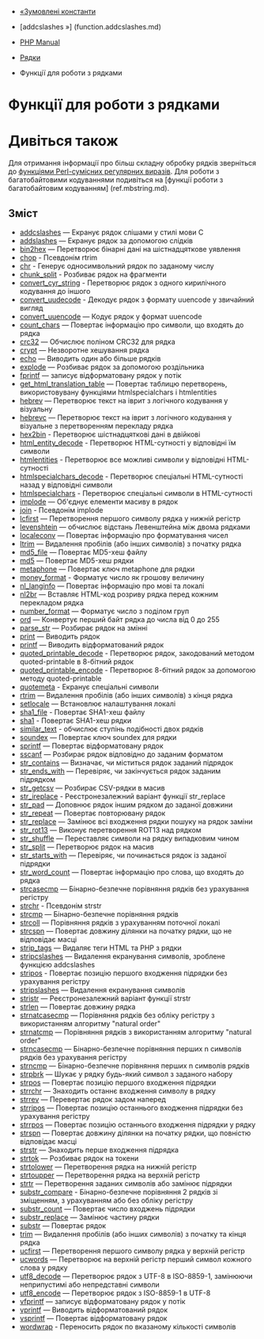- [«Зумовлені константи](string.constants.md)
- [addcslashes »] (function.addcslashes.md)

- [PHP Manual](index.md)
- [Рядки](book.strings.md)
- Функції для роботи з рядками

# Функції для роботи з рядками

# Дивіться також

Для отримання інформації про більш складну обробку рядків зверніться до
[функціями Perl-сумісних регулярних виразів](ref.pcre.md). Для
роботи з багатобайтовими кодуваннями подивіться на [функції роботи з
багатобайтовим кодуванням] (ref.mbstring.md).

## Зміст

- [addcslashes](function.addcslashes.md) — Екранує рядок слішами
у стилі мови C
- [addslashes](function.addslashes.md) — Екранує рядок за допомогою
слідків
- [bin2hex](function.bin2hex.md) — Перетворює бінарні дані на
шістнадцяткове уявлення
- [chop](function.chop.md) - Псевдонім rtrim
- [chr](function.chr.md) - Генерує односимвольний рядок по
заданому числу
- [chunk_split](function.chunk-split.md) - Розбиває рядок на
фрагменти
- [convert_cyr_string](function.convert-cyr-string.md) - Перетворює
рядок з одного кирилічного кодування до іншого
- [convert_uudecode](function.convert-uudecode.md) - Декодує
рядок з формату uuencode у звичайний вигляд
- [convert_uuencode](function.convert-uuencode.md) — Кодує рядок
у формат uuencode
- [count_chars](function.count-chars.md) — Повертає інформацію про
символи, що входять до рядка
- [crc32](function.crc32.md) — Обчислює поліном CRC32 для рядка
- [crypt](function.crypt.md) — Незворотне хешування рядка
- [echo](function.echo.md) — Виводить один або більше рядків
- [explode](function.explode.md) — Розбиває рядок за допомогою
роздільника
- [fprintf](function.fprintf.md) — записує відформатовану
рядок у потік
- [get_html_translation_table](function.get-html-translation-table.md)
— Повертає таблицю перетворень, використовувану функціями
htmlspecialchars і htmlentities
- [hebrev](function.hebrev.md) — Перетворює текст на іврит з
логічного кодування у візуальну
- [hebrevc](function.hebrevc.md) — Перетворює текст на іврит з
логічного кодування у візуальне з перетворенням перекладу рядка
- [hex2bin](function.hex2bin.md) - Перетворює шістнадцяткові
дані в двійкові
- [html_entity_decode](function.md-entity-decode.md) - Перетворює
HTML-сутності у відповідні їм символи
- [htmlentities](function.mdentities.md) - Перетворює все
можливі символи у відповідні HTML-сутності
- [htmlspecialchars_decode](function.mdspecialchars-decode.md) -
Перетворює спеціальні HTML-сутності назад у відповідні
символи
- [htmlspecialchars](function.mdspecialchars.md) - Перетворює
спеціальні символи в HTML-сутності
- [implode](function.implode.md) — Об'єднує елементи масиву в
рядок
- [join](function.join.md) - Псевдонім implode
- [lcfirst](function.lcfirst.md) — Перетворення першого символу рядка
у нижній регістр
- [levenshtein](function.levenshtein.md) — обчислює відстань
Левенштейна між двома рядками
- [localeconv](function.localeconv.md) — Повертає інформацію про
форматування чисел
- [ltrim](function.ltrim.md) — Видалення пробілів (або інших символів)
з початку рядка
- [md5_file](function.md5-file.md) — Повертає MD5-хеш файлу
- [md5](function.md5.md) — Повертає MD5-хеш рядки
- [metaphone](function.metaphone.md) — Повертає ключ metaphone для
рядки
- [money_format](function.money-format.md) - Форматує число як
грошову величину
- [nl_langinfo](function.nl-langinfo.md) — Повертає інформацію про
мові та локалі
- [nl2br](function.nl2br.md) — Вставляє HTML-код розриву рядка
перед кожним перекладом рядка
- [number_format](function.number-format.md) — Форматує число з
поділом груп
- [ord](function.ord.md) — Конвертує перший байт рядка до числа
від 0 до 255
- [parse_str](function.parse-str.md) — Розбирає рядок на змінні
- [print](function.print.md) — Виводить рядок
- [printf](function.printf.md) — Виводить відформатований рядок
- [quoted_printable_decode](function.quoted-printable-decode.md) -
Перетворює рядок, закодований методом quoted-printable в
8-бітний рядок
- [quoted_printable_encode](function.quoted-printable-encode.md) -
Перетворює 8-бітний рядок за допомогою методу quoted-printable
- [quotemeta](function.quotemeta.md) - Екранує спеціальні
символи
- [rtrim](function.rtrim.md) — Видалення пробілів (або інших символів)
з кінця рядка
- [setlocale](function.setlocale.md) — Встановлює налаштування
локалі
- [sha1_file](function.sha1-file.md) - Повертає SHA1-хеш файлу
- [sha1](function.sha1.md) - Повертає SHA1-хеш рядки
- [similar_text](function.similar-text.md) - обчислює ступінь
подібності двох рядків
- [soundex](function.soundex.md) — Повертає ключ soundex для
рядки
- [sprintf](function.sprintf.md) — Повертає відформатовану
рядок
- [sscanf](function.sscanf.md) — Розбирає рядок відповідно до
заданим форматом
- [str_contains](function.str-contains.md) — Визначає, чи міститься
рядок заданий підрядок
- [str_ends_with](function.str-ends-with.md) — Перевіряє,
чи закінчується рядок заданим підрядком
- [str_getcsv](function.str-getcsv.md) — Розбирає CSV-рядки
в масив
- [str_ireplace](function.str-ireplace.md) - Реєстронезалежний
варіант функції str_replace
- [str_pad](function.str-pad.md) — Доповнює рядок іншим рядком
до заданої довжини
- [str_repeat](function.str-repeat.md) — Повертає повторювану
рядок
- [str_replace](function.str-replace.md) — Замінює всі входження
рядки пошуку на рядок заміни
- [str_rot13](function.str-rot13.md) — Виконує перетворення
ROT13 над рядком
- [str_shuffle](function.str-shuffle.md) — Переставляє символи на
рядку випадковим чином
- [str_split](function.str-split.md) — Перетворює рядок на масив
- [str_starts_with](function.str-starts-with.md) — Перевіряє,
чи починається рядок із заданої підрядки
- [str_word_count](function.str-word-count.md) — Повертає
інформацію про слова, що входять до рядка
- [strcasecmp](function.strcasecmp.md) — Бінарно-безпечне
порівняння рядків без урахування регістру
- [strchr](function.strchr.md) - Псевдонім strstr
- [strcmp](function.strcmp.md) — Бінарно-безпечне порівняння рядків
- [strcoll](function.strcoll.md) — Порівняння рядків з урахуванням поточної
локалі
- [strcspn](function.strcspn.md) — Повертає довжину ділянки на початку
рядки, що не відповідає масці
- [strip_tags](function.strip-tags.md) — Видаляє теги HTML та PHP з
рядки
- [stripcslashes](function.stripcslashes.md) — Видалення екранування
символів, зроблене функцією addcslashes
- [stripos](function.stripos.md) - Повертає позицію першого
входження підрядки без урахування регістру
- [stripslashes](function.stripslashes.md) — Видалення екранування
символів
- [stristr](function.stristr.md) — Реєстронезалежний варіант
функції strstr
- [strlen](function.strlen.md) — Повертає довжину рядка
- [strnatcasecmp](function.strnatcasecmp.md) — Порівняння рядків без
обліку регістру з використанням алгоритму "natural order"
- [strnatcmp](function.strnatcmp.md) — Порівняння рядків з
використанням алгоритму "natural order"
- [strncasecmp](function.strncasecmp.md) — Бінарно-безпечне
порівняння перших n символів рядків без урахування регістру
- [strncmp](function.strncmp.md) — Бінарно-безпечне порівняння
перших n символів рядків
- [strpbrk](function.strpbrk.md) — Шукає у рядку будь-який символ з
заданого набору
- [strpos](function.strpos.md) — Повертає позицію першого
входження підрядки
- [strrchr](function.strrchr.md) — Знаходить останнє входження
символу в рядку
- [strrev](function.strrev.md) — Перевертає рядок задом наперед
- [strripos](function.strripos.md) — Повертає позицію останнього
входження підрядки без урахування регістру
- [strrpos](function.strrpos.md) — Повертає позицію останнього
входження підрядки у рядку
- [strspn](function.strspn.md) — Повертає довжину ділянки на початку
рядки, що повністю відповідає масці
- [strstr](function.strstr.md) — Знаходить перше входження підрядка
- [strtok](function.strtok.md) — Розбиває рядок на токени
- [strtolower](function.strtolower.md) — Перетворення рядка на нижній
регістр
- [strtoupper](function.strtoupper.md) — Перетворення рядка на
верхній регістр
- [strtr](function.strtr.md) — Перетворення заданих символів або
замінює підрядки
- [substr_compare](function.substr-compare.md) - Бінарно-безпечне
порівняння 2 рядків зі зміщенням, з урахуванням або без обліку регістру
- [substr_count](function.substr-count.md) — Повертає число
входжень підрядки
- [substr_replace](function.substr-replace.md) — Замінює частину
рядки
- [substr](function.substr.md) — Повертає рядок
- [trim](function.trim.md) — Видалення пробілів (або інших символів) з
початку та кінця рядка
- [ucfirst](function.ucfirst.md) — Перетворення першого символу рядка
у верхній регістр
- [ucwords](function.ucwords.md) — Перетворює на верхній регістр
перший символ кожного слова у рядку
- [utf8_decode](function.utf8-decode.md) — Перетворює рядок з
UTF-8 в ISO-8859-1, замінюючи неприпустимі або непредставні символи
- [utf8_encode](function.utf8-encode.md) — Перетворює рядок з
ISO-8859-1 в UTF-8
- [vfprintf](function.vfprintf.md) — записує відформатовану
рядок у потік
- [vprintf](function.vprintf.md) — Виводить відформатований рядок
- [vsprintf](function.vsprintf.md) — Повертає відформатовану
рядок
- [wordwrap](function.wordwrap.md) - Переносить рядок по вказаному
кількості символів
